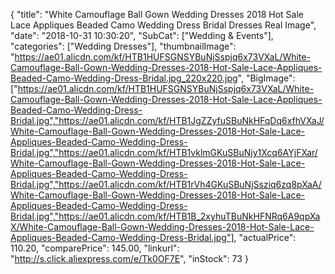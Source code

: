 {
	"title": "White Camouflage Ball Gown Wedding Dresses 2018 Hot Sale Lace Appliques Beaded Camo Wedding Dress Bridal Dresses Real Image",
	"date": "2018-10-31 10:30:20",
	"SubCat": ["Wedding & Events"],
	"categories": ["Wedding Dresses"],
	"thumbnailImage": "https://ae01.alicdn.com/kf/HTB1HUFSGNSYBuNjSspjq6x73VXaL/White-Camouflage-Ball-Gown-Wedding-Dresses-2018-Hot-Sale-Lace-Appliques-Beaded-Camo-Wedding-Dress-Bridal.jpg_220x220.jpg",
	"BigImage": ["https://ae01.alicdn.com/kf/HTB1HUFSGNSYBuNjSspjq6x73VXaL/White-Camouflage-Ball-Gown-Wedding-Dresses-2018-Hot-Sale-Lace-Appliques-Beaded-Camo-Wedding-Dress-Bridal.jpg","https://ae01.alicdn.com/kf/HTB1JgZZyfuSBuNkHFqDq6xfhVXaJ/White-Camouflage-Ball-Gown-Wedding-Dresses-2018-Hot-Sale-Lace-Appliques-Beaded-Camo-Wedding-Dress-Bridal.jpg","https://ae01.alicdn.com/kf/HTB1vklmGKuSBuNjy1Xcq6AYjFXar/White-Camouflage-Ball-Gown-Wedding-Dresses-2018-Hot-Sale-Lace-Appliques-Beaded-Camo-Wedding-Dress-Bridal.jpg","https://ae01.alicdn.com/kf/HTB1rVh4GKuSBuNjSsziq6zq8pXaA/White-Camouflage-Ball-Gown-Wedding-Dresses-2018-Hot-Sale-Lace-Appliques-Beaded-Camo-Wedding-Dress-Bridal.jpg","https://ae01.alicdn.com/kf/HTB1B_2xyhuTBuNkHFNRq6A9qpXaX/White-Camouflage-Ball-Gown-Wedding-Dresses-2018-Hot-Sale-Lace-Appliques-Beaded-Camo-Wedding-Dress-Bridal.jpg"],
	"actualPrice": 110.20,
	"comparePrice": 145.00,
	"linkurl": "http://s.click.aliexpress.com/e/Tk0OF7E",
	"inStock": 73
}
